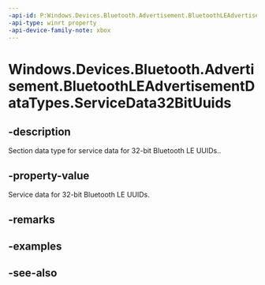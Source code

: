 ```yaml
---
-api-id: P:Windows.Devices.Bluetooth.Advertisement.BluetoothLEAdvertisementDataTypes.ServiceData32BitUuids
-api-type: winrt property
-api-device-family-note: xbox
---
```


<!-- Property syntax
public byte ServiceData32BitUuids { get; }
-->

# Windows.Devices.Bluetooth.Advertisement.BluetoothLEAdvertisementDataTypes.ServiceData32BitUuids

## -description
Section data type for service data for 32-bit Bluetooth LE UUIDs..

## -property-value
Service data for 32-bit Bluetooth LE UUIDs.

## -remarks

## -examples

## -see-also
